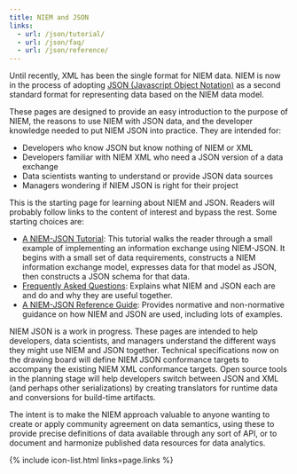 ```yaml
---
title: NIEM and JSON
links:
  - url: /json/tutorial/
  - url: /json/faq/
  - url: /json/reference/
---
```


Until recently, XML has been the single format for NIEM data. NIEM is now in the
process of adopting [JSON (Javascript Object Notation)](data/simple) as a second
standard format for representing data based on the NIEM data model.

These pages are designed to provide an easy introduction to the purpose of NIEM,
the reasons to use NIEM with JSON data, and the developer knowledge needed to
put NIEM JSON into practice. They are intended for:

* Developers who know JSON but know nothing of NIEM or XML
* Developers familiar with NIEM XML who need a JSON version of a data exchange
* Data scientists wanting to understand or provide JSON data sources
* Managers wondering if NIEM JSON is right for their project

This is the starting page for learning about NIEM and JSON. Readers will
probably follow links to the content of interest and bypass the rest. Some
starting choices are:

- [A NIEM-JSON Tutorial](tutorial): This tutorial walks the reader through a small example of implementing an
information exchange using NIEM-JSON. It begins with a small set of data
requirements, constructs a NIEM information exchange model, expresses data for
that model as JSON, then constructs a JSON schema for that data.
- [Frequently Asked Questions](faq): Explains what NIEM and JSON each are and do and
 why they are useful together.
- [A NIEM-JSON Reference Guide](reference): Provides normative and non-normative guidance 
on how NIEM and JSON are used, including lots of examples.

NIEM JSON is a work in progress. These pages are intended to help developers,
data scientists, and managers understand the different ways they might use NIEM
and JSON together. Technical specifications now on the drawing board will define
NIEM JSON conformance targets to accompany the existing NIEM XML conformance
targets. Open source tools in the planning stage will help developers switch
between JSON and XML (and perhaps other serializations) by creating translators
for runtime data and conversions for build-time artifacts.

The intent is to make the NIEM approach valuable to anyone wanting to
create or apply community agreement on data semantics, using these to
provide precise definitions of data available through any sort of API,
or to document and harmonize published data resources for data
analytics. 

{% include icon-list.html links=page.links %}
